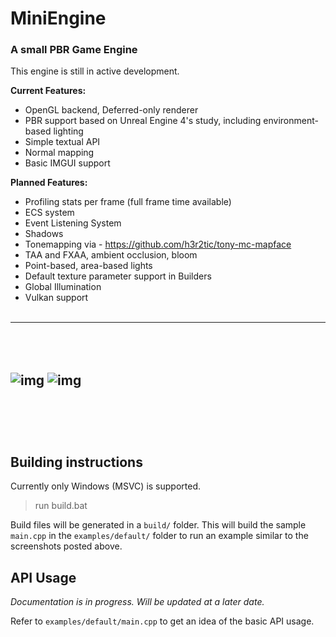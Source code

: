 # MiniEngine
### A small PBR Game Engine 

This engine is still in active development.

<b>Current Features:</b>
- OpenGL backend, Deferred-only renderer
- PBR support based on Unreal Engine 4's study, including environment-based lighting
- Simple textual API
- Normal mapping
- Basic IMGUI support

<b>Planned Features:</b>
- Profiling stats per frame (full frame time available)
- ECS system
- Event Listening System
- Shadows
- Tonemapping via - https://github.com/h3r2tic/tony-mc-mapface
- TAA and FXAA, ambient occlusion, bloom
- Point-based, area-based lights
- Default texture parameter support in Builders
- Global Illumination
- Vulkan support
<br></br>
---
<br></br>
![img](assets/readme/miniengine-1.png)
![img](assets/readme/miniengine-2.png)
<br></br>
---
<br></br>
## Building instructions

Currently only Windows (MSVC) is supported.

> run build.bat

Build files will be generated in a `build/` folder. This will build the sample `main.cpp` in the `examples/default/` folder to run an example similar to the screenshots posted above.



## API Usage
<i>Documentation is in progress. Will be updated at a later date.</i>

Refer to `examples/default/main.cpp` to get an idea of the basic API usage.
